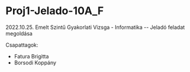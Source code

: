 # Proj1-Jelado-10A_F
2022.10.25. Emelt Szintű Gyakorlati Vizsga - Informatika -- Jeladó feladat megoldása

Csapattagok:
* Fatura Brigitta
* Borsodi Koppány